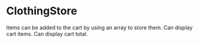 # ClothingStore
Items can be added to the cart by using an array to store them.
Can display cart items.
Can display cart total.
